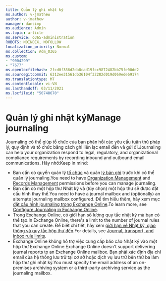 ```yaml
---
title: Quản lý ghi nhật ký
ms.author: v-jmathew
author: v-jmathew
manager: dansimp
ms.audience: Admin
ms.topic: article
ms.service: o365-administration
ROBOTS: NOINDEX, NOFOLLOW
localization_priority: Normal
ms.collection: Adm_O365
ms.custom:
- "9004299"
- "7677"
ms.openlocfilehash: 2fcd0f386d2da8cad19fcc9872482bb75fe00dd2
ms.sourcegitcommit: 6312ee31561db36104f32282d019d069ede69174
ms.translationtype: MT
ms.contentlocale: vi-VN
ms.lasthandoff: 03/11/2021
ms.locfileid: "50748670"
---
```

# <a name="manage-journaling"></a><span data-ttu-id="d84ce-102">Quản lý ghi nhật ký</span><span class="sxs-lookup"><span data-stu-id="d84ce-102">Manage journaling</span></span>

<span data-ttu-id="d84ce-103">Journaling có thể giúp tổ chức của bạn phản hồi các yêu cầu tuân thủ pháp lý, quy định và tổ chức bằng cách ghi liên lạc email đến và gửi đi.</span><span class="sxs-lookup"><span data-stu-id="d84ce-103">Journaling can help your organization respond to legal, regulatory, and organizational compliance requirements by recording inbound and outbound email communications.</span></span> <span data-ttu-id="d84ce-104">Hãy nhớ:</span><span class="sxs-lookup"><span data-stu-id="d84ce-104">Keep in mind:</span></span>

* <span data-ttu-id="d84ce-105">Bạn cần có quyền quản lý [tổ chức](https://go.microsoft.com/fwlink/?linkid=2115259) và quản [lý bản ghi](https://go.microsoft.com/fwlink/?linkid=2115469) trước khi có thể quản lý journaling.</span><span class="sxs-lookup"><span data-stu-id="d84ce-105">You need to have [Organization Management](https://go.microsoft.com/fwlink/?linkid=2115259) and [Records Management](https://go.microsoft.com/fwlink/?linkid=2115469) permissions before you can manage journaling.</span></span>
* <span data-ttu-id="d84ce-106">Bạn cần có một hộp thư Nhật ký và (tùy chọn) một hộp thư sẽ được đặt cấu hình thay thế.</span><span class="sxs-lookup"><span data-stu-id="d84ce-106">You need to have a journal mailbox and (optionally) an alternate journaling mailbox configured.</span></span> <span data-ttu-id="d84ce-107">Để tìm hiểu thêm, hãy xem mục [đặt cấu hình journaling trong Exchange Online](https://go.microsoft.com/fwlink/?linkid=2115260).</span><span class="sxs-lookup"><span data-stu-id="d84ce-107">To learn more, see [Configure Journaling in Exchange Online](https://go.microsoft.com/fwlink/?linkid=2115260).</span></span>
* <span data-ttu-id="d84ce-108">Trong Exchange Online, có giới hạn số lượng quy tắc nhật ký mà bạn có thể tạo.</span><span class="sxs-lookup"><span data-stu-id="d84ce-108">In Exchange Online, there's a limit to the number of journal rules that you can create.</span></span> <span data-ttu-id="d84ce-109">Để biết chi tiết, hãy xem [giới hạn về Nhật ký, giao thông và quy tắc hộp thư đến](https://go.microsoft.com/fwlink/?linkid=2115261).</span><span class="sxs-lookup"><span data-stu-id="d84ce-109">For details, see [Journal, transport, and inbox rule limits](https://go.microsoft.com/fwlink/?linkid=2115261).</span></span>
* <span data-ttu-id="d84ce-110">Exchange Online không hỗ trợ việc cung cấp báo cáo Nhật ký vào một hộp thư Exchange Online.</span><span class="sxs-lookup"><span data-stu-id="d84ce-110">Exchange Online doesn't support delivering journal reports to an Exchange Online mailbox.</span></span> <span data-ttu-id="d84ce-111">Bạn phải xác định địa chỉ email của hệ thống lưu trữ tại cơ sở hoặc dịch vụ lưu trữ bên thứ ba làm hộp thư ghi nhật ký.</span><span class="sxs-lookup"><span data-stu-id="d84ce-111">You must specify the email address of an on-premises archiving system or a third-party archiving service as the journaling mailbox.</span></span>

